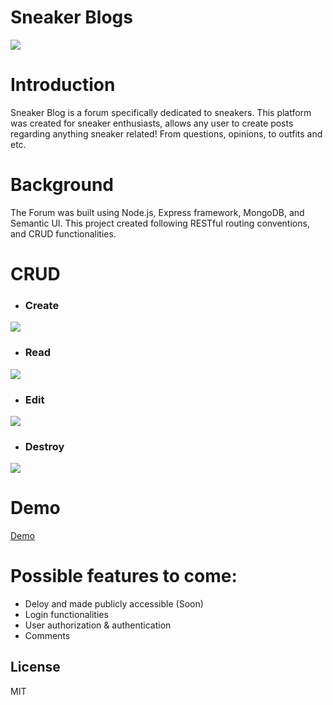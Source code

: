 # Sneaker Blogs

<img src="https://cdn.discordapp.com/attachments/613371646937399296/711463578556694578/unknown.png">

# Introduction
Sneaker Blog is a forum specifically dedicated to sneakers. This platform was created for sneaker enthusiasts, allows any user to create posts regarding anything sneaker related! From questions, opinions, to outfits and etc.

# Background
The Forum was built using Node.js, Express framework, MongoDB, and Semantic UI. This project created following RESTful routing conventions, and CRUD functionalities.

# CRUD

- ### Create
<img src="https://media.discordapp.net/attachments/613371646937399296/711463784039841812/unknown.png">

- ### Read
<img src="https://media.discordapp.net/attachments/613371646937399296/711463730449481738/unknown.png">

- ### Edit
<img src="https://cdn.discordapp.com/attachments/613371646937399296/711464623089647656/unknown.png">

- ### Destroy
<img src="https://cdn.discordapp.com/attachments/613371646937399296/711473130035740703/unknown.png">

# Demo
[Demo](https://imgur.com/TEnko0X)

# Possible features to come:
- Deloy and made publicly accessible (Soon)
- Login functionalities
- User authorization & authentication
- Comments

License
----
MIT
